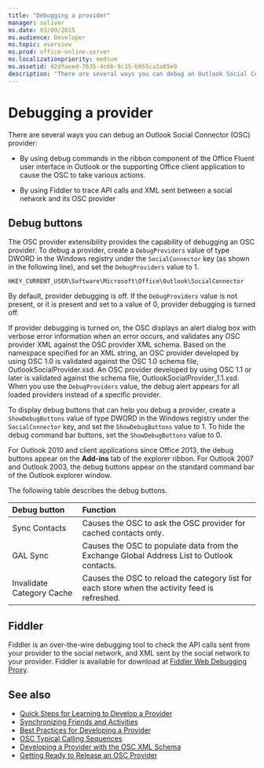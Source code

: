 ```yaml
---
title: "Debugging a provider"
manager: soliver
ms.date: 03/09/2015
ms.audience: Developer
ms.topic: overview
ms.prod: office-online-server
ms.localizationpriority: medium
ms.assetid: d2dfaeed-7635-4c6b-9c35-b955ca1a85e9
description: "There are several ways you can debug an Outlook Social Connector (OSC) provider:"
---
```


# Debugging a provider

There are several ways you can debug an Outlook Social Connector (OSC) provider: 
  
- By using debug commands in the ribbon component of the Office Fluent user interface in Outlook or the supporting Office client application to cause the OSC to take various actions.
    
- By using Fiddler to trace API calls and XML sent between a social network and its OSC provider
    
## Debug buttons

The OSC provider extensibility provides the capability of debugging an OSC provider. To debug a provider, create a  `DebugProviders` value of type DWORD in the Windows registry under the  `SocialConnector` key (as shown in the following line), and set the  `DebugProviders` value to 1. 
  
`HKEY_CURRENT_USER\Software\Microsoft\Office\Outlook\SocialConnector`
  
By default, provider debugging is off. If the  `DebugProviders` value is not present, or it is present and set to a value of 0, provider debugging is turned off. 
  
If provider debugging is turned on, the OSC displays an alert dialog box with verbose error information when an error occurs, and validates any OSC provider XML against the OSC provider XML schema. Based on the namespace specified for an XML string, an OSC provider developed by using OSC 1.0 is validated against the OSC 1.0 schema file, OutlookSocialProvider.xsd. An OSC provider developed by using OSC 1.1 or later is validated against the schema file, OutlookSocialProvider_1.1.xsd. When you use the  `DebugProviders` value, the debug alert appears for all loaded providers instead of a specific provider. 
  
To display debug buttons that can help you debug a provider, create a  `ShowDebugButtons` value of type DWORD in the Windows registry under the  `SocialConnector` key, and set the  `ShowDebugButtons` value to 1. To hide the debug command bar buttons, set the  `ShowDebugButtons` value to 0. 
  
For Outlook 2010 and client applications since Office 2013, the debug buttons appear on the **Add-ins** tab of the explorer ribbon. For Outlook 2007 and Outlook 2003, the debug buttons appear on the standard command bar of the Outlook explorer window. 
  
The following table describes the debug buttons.
  
|**Debug button**|**Function**|
|:-----|:-----|
|Sync Contacts  <br/> |Causes the OSC to ask the OSC provider for cached contacts only.  <br/> |
|GAL Sync  <br/> |Causes the OSC to populate data from the Exchange Global Address List to Outlook contacts.  <br/> |
|Invalidate Category Cache  <br/> |Causes the OSC to reload the category list for each store when the activity feed is refreshed.  <br/> |
   
## Fiddler

Fiddler is an over-the-wire debugging tool to check the API calls sent from your provider to the social network, and XML sent by the social network to your provider. Fiddler is available for download at [Fiddler Web Debugging Proxy](https://www.fiddler2.com/fiddler2/version.asp).
  
## See also

- [Quick Steps for Learning to Develop a Provider](quick-steps-for-learning-to-develop-a-provider.md)  
- [Synchronizing Friends and Activities](synchronizing-friends-and-activities.md) 
- [Best Practices for Developing a Provider](best-practices-for-developing-a-provider.md)
- [OSC Typical Calling Sequences](osc-typical-calling-sequences.md)  
- [Developing a Provider with the OSC XML Schema](developing-a-provider-with-the-osc-xml-schema.md)  
- [Getting Ready to Release an OSC Provider](getting-ready-to-release-an-osc-provider.md)

